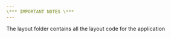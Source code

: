 ```yaml
---
\*** IMPORTANT NOTES \***
---
```


The layout folder contains all the layout code for the application
